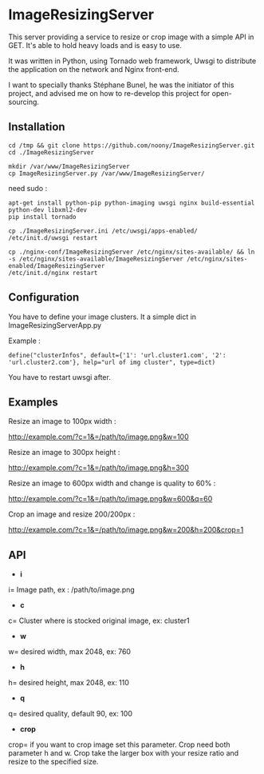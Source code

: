 ImageResizingServer
==================

This server providing a service to resize or crop image with a simple API in GET. It's able to hold heavy loads and is easy to use.

It was written in Python, using Tornado web framework, Uwsgi to distribute the application on the network and Nginx front-end.

I want to specially thanks Stéphane Bunel, he was the initiator of this project, and advised me on how to re-develop this project for open-sourcing.

Installation
-----------

    cd /tmp && git clone https://github.com/noony/ImageResizingServer.git
    cd ./ImageResizingServer

    mkdir /var/www/ImageResizingServer
    cp ImageResizingServer.py /var/www/ImageResizingServer/

need sudo :

    apt-get install python-pip python-imaging uwsgi nginx build-essential python-dev libxml2-dev
    pip install tornado
    
    cp ./ImageResizingServer.ini /etc/uwsgi/apps-enabled/
    /etc/init.d/uwsgi restart
    
    cp ./nginx-conf/ImageResizingServer /etc/nginx/sites-available/ && ln -s /etc/nginx/sites-available/ImageResizingServer /etc/nginx/sites-enabled/ImageResizingServer 
    /etc/init.d/nginx restart

Configuration
-----------

You have to define your image clusters. It a simple dict in ImageResizingServerApp.py

Example : 

    define("clusterInfos", default={'1': 'url.cluster1.com', '2': 'url.cluster2.com'}, help="url of img cluster", type=dict)

You have to restart uwsgi after.

Examples
-----------
Resize an image to 100px width :

http://example.com/?c=1&=/path/to/image.png&w=100

Resize an image to 300px height :

http://example.com/?c=1&=/path/to/image.png&h=300

Resize an image to 600px width and change is quality to 60% :

http://example.com/?c=1&=/path/to/image.png&w=600&q=60

Crop an image and resize 200/200px :

http://example.com/?c=1&=/path/to/image.png&w=200&h=200&crop=1

API
-----------

* **i**

i=  Image path, ex : /path/to/image.png

* **c**

c=  Cluster where is stocked original image, ex: cluster1

* **w**

w= desired width, max 2048, ex: 760

* **h**

h= desired height, max 2048, ex: 110

* **q**

q= desired quality, default 90, ex: 100

* **crop**

crop= if you want to crop image set this parameter. Crop need both parameter h and w. Crop take the larger box with your resize ratio and resize to the specified size.
